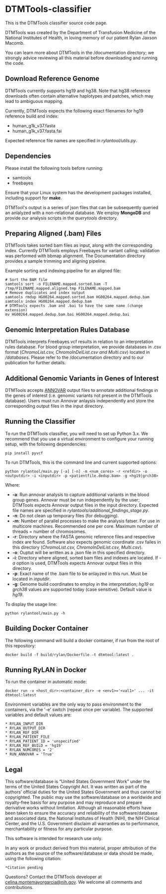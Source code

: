 # DTMTools-classifier
This is the DTMTools classifier source code page. 

DTMTools was created by the Department of Transfusion Medicine of the National Institutes of Health, in loving memory of our patient Rylan Jaxson Macomb.

You can learn more about DTMTools in the /documentation directory; we strongly advice reviewing all this material before downloading and running the code.

## Download Reference Genome

DTMTools currently supports hg19 and hg38. Note that hg38 reference downloads often contain alternative haplotypes and patches, which may lead to ambiguous mapping. 

Currently, DTMTools expects the following exact filenames for hg19 reference build and index:

* human\_g1k\_v37.fasta
* human\_g1k\_v37.fasta.fai

Expected reference file names are specified in _rylantool/utils.py_.

## Dependencies
Please install the following tools before running:

* samtools
* freebayes

Ensure that your Linux system has the development packages installed, including support for **make**.

DTMTool's output is a series of json files that can be subsequently queried an anlalyzed with a non-relational database. We employ **MongoDB** and provide our analysis scripts in the _querytools_ directory.

## Preparing Aligned (.bam) Files

DTMTools takes sorted bam files as input, along with the corresponding index. Currently DTMTools employs Freebayes for variant calling; validation was performed with bbmap alignment. The Documentation directory provides a sample trimming and aligning pipeline. 

Example sorting and indexing pipeline for an aligned file:	

	# Sort the BAM file
	samtools sort -o FILENAME.mapped.sorted.bam -T /tmp/FILENAME.mapped.aligned.tmp FILENAME.mapped.bam
	# Remove duplicates and index output
	samtools rmdup HG00264.mapped.sorted.bam HG00264.mapped.dedup.bam
	samtools index HG00264.mapped.dedup.bam 
	# DTMTools expects .bam and .bai to have the same name (change extension)
	mv HG00264.mapped.dedup.bam.bai HG00264.mapped.dedup.bai
	
## Genomic Interpretation Rules Database

DTMTools interprets Freebayes vcf results in relation to an interpretation rules database. For blood group interpretation, we provide databases in .csv format (_ChromoList.csv, ChromoInDelList.csv and Multi.csv_) located in _/databases_. Please refer to the /documentation directory and to our publication for further details.

## Additional Genomic Variants in Genes of Interest
[Annovar webpage]: http://annovar.openbioinformatics.org/en/latest/
DTMTools accepts [ANNOVAR][Annovar webpage] output files to annotate additional findings in the genes of interest (i.e. genomic variants not present in the DTMTools database). Users must run Annovar anlaysis independently and store the corresponding output files in the input directory.

## Running the Classifier

To run the DTMTools classifier, you will need to set up Python 3.x. We recommend that you use a virtual environment to configure your running setup, with the following dependencies:

	pip install pyvcf
	
To run DTMTools, this is the command line and current supported options:

	python rylantool/main.py [-a] [-n] -m <num_cores> -r <refdir> -o <outputdir> -i <inputdir> -p <patientfile.dedup.bam> -g <hg19|grch38>
		
Where:

- **-a**: Run annovar analysis to capture additional variants in the blood group genes. Annovar must be run independently by the user; DTMTools expects Annovar output files in the input directory. Expected file names are specified in _rylantools/additional\_findings\_stage.py_.
- **-n**: Do not clean up temporary files (for debugging).
- **-m**: Number of parallel processes to make the analysis fatser. For use in multicore machines. Recommended one per core. Maximum number of threads = number of chromosomes.
- **-r**: Directory where the FASTA genomic reference files and respective index are found. Software also expects genomic coordinate .csv failes in this directory (_ChromoList.csv, ChromoInDelList.csv, Multi.csv_).
- **-o**: Ouptut will be written as a .json file in this specified directory.
- **-i**: Directory where aligned, sorted bam files and indexes are located. If _-a_ option is used, DTMTools expects Annovar output files in this directory.
- **-p**: Exact name of the .bam file to be anlayzed in this run. Must be located in _inputdir_.
- **-g**: Genome build coordinates to employ in the interpretation;  *hg19* or *grch38* values are supported today (case sensitive). Default value is _hg19_.

To display the usage line:

```
python rylantool/main.py -h
```

## Building Docker Container

The following command will build a docker container, if run from the root of this repository:

```
docker build -f build/rylan/Dockerfile -t dtmtool:latest .
```

## Running RyLAN in Docker
To run the container in automatic mode:
```
docker run -v <host_dir>:<container_dir> -e <env1>='<val1>' ... -it dtmtool:latest
```

Environment variables are the only way to pass environment to the containers, via the '-e' switch (repeat once per variable).
The supported variables and default values are:

```
* RYLAN_INPUT_DIR
* RYLAN_OUTPUT_DIR
* RYLAN_REF_DIR
* RYLAN_PATIENT_FILE
* RYLAN_PATIENT_ID = 'unspecified'
* RYLAN_REF_BUILD = 'hg19'
* RYLAN_NUMCORES = '2'
* RUN_ANNOVAR = 'True'
```
## Legal

This software/database is “United States Government Work” under the terms of the United States Copyright Act. It was written as part of the authors’ official duties for the United States Government and thus cannot be copyrighted. The public may use the software/database on a worldwide and royalty-free basis for any purpose and may reproduce and prepare derivative works without limitation. Although all reasonable efforts have been taken to ensure the accuracy and reliability of the software/database and associated data, the National Institutes of Health (NIH), the NIH Clinical Center, and the U.S. Government disclaim all warranties as to performance, merchantability or fitness for any particular purpose.

This software is intended for research use only.

In any work or product derived from this material, proper attribution of the authors as the source of the software/database or data should be made, using the following citation:

```
*Citation pending
```


Questions? Contact the DTMTools developer at <celina.montemayorgarcia@nih.gov>. 
We welcome all comments and contributions.

